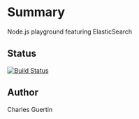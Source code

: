 # Summary

Node.js playground featuring ElasticSearch

## Status
[![Build Status](https://travis-ci.com/cguertin14/Node-ElasticSearch.svg?branch=master)](https://travis-ci.com/cguertin14/Node-ElasticSearch)

## Author 

Charles Guertin